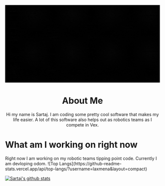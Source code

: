 <link rel = "stylesheet" type = "text/css" href = "style.css" />
<body>
    <img width="1440" alt="Screen Shot 2020-07-24 at 2 11 35 PM" src="https://raw.githubusercontent.com/Sartaj21/Sartaj21/master/Hi%20I%20am%20Sartaj%20Gill.gif"></img>
    <div class="AboutMe">
        <center><h1>About Me </h1></center>
        <center><p>Hi my name is Sartaj. I am coding some pretty cool software that makes my life easier. A lot of this software also helps out as robotics teams as I compete in Vex.</center>
    </div>
    <h1>What am I working on right now</h1>
    Right now I am working on my robotic teams tipping point code. Currently I am devloping odom.
![Top Langs](https://github-readme-stats.vercel.app/api/top-langs/?username=laxmena&layout=compact)

[![Sartaj's github stats](https://github-readme-stats.vercel.app/api?username=Sartaj21&count_private=true&hide=stars&show_icons=true)](https://github.com/anuraghazra/github-readme-stats)

</body>
